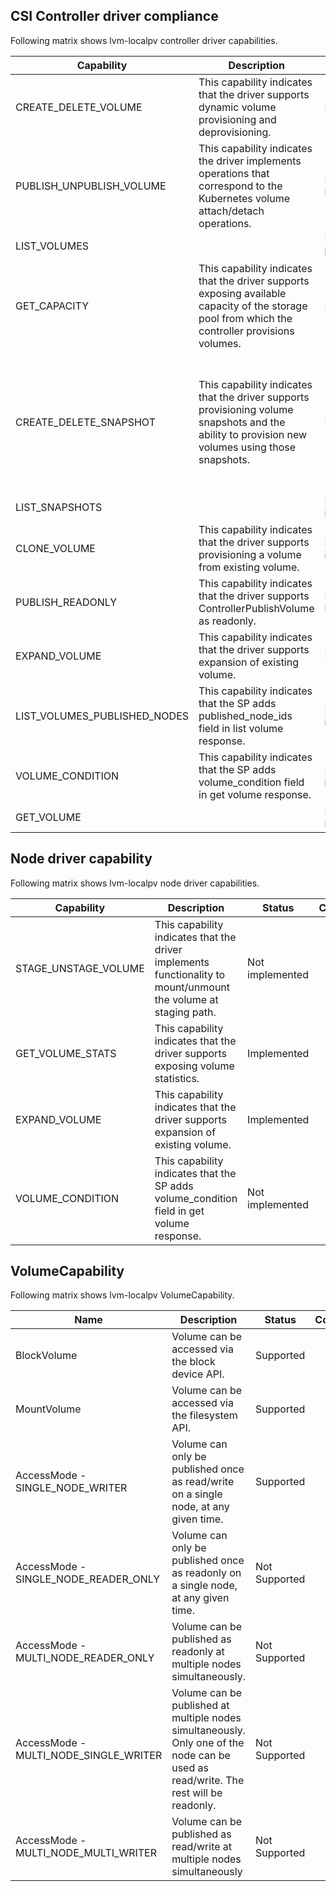 ## CSI Controller driver compliance

Following matrix shows lvm-localpv controller driver capabilities.

| Capability | Description | Status | Comment |
| -------------------------------- | -------------- | ------------ | ------------ |
| CREATE_DELETE_VOLUME | This capability indicates that the driver supports dynamic volume provisioning and deprovisioning. | Implemented |  |
| PUBLISH_UNPUBLISH_VOLUME | This capability indicates the driver implements operations that correspond to the Kubernetes volume attach/detach operations. | Not implemented |  |
| LIST_VOLUMES |  | Not implemented |  |
| GET_CAPACITY | This capability indicates that the driver supports exposing available capacity of the storage pool from which the controller provisions volumes. | Implemented |  |
| CREATE_DELETE_SNAPSHOT | This capability indicates that the driver supports provisioning volume snapshots and the ability to provision new volumes using those snapshots. | Implemented | Creation and deletion of volume snapshot is implemented but creating a volume using snapshot is not supported. |
| LIST_SNAPSHOTS |  | Not implemented |  |
| CLONE_VOLUME | This capability indicates that the driver supports provisioning a volume from existing volume. | Not implemented |  |
| PUBLISH_READONLY |  This capability indicates that the driver supports ControllerPublishVolume as readonly. | Not implemented |  |
| EXPAND_VOLUME | This capability indicates that the driver supports expansion of  existing volume. | Implemented |  |
| LIST_VOLUMES_PUBLISHED_NODES | This capability indicates that the SP adds published_node_ids field in list volume response. | Not implemented |  |
| VOLUME_CONDITION | This capability indicates that the SP adds volume_condition field in get volume response. | Not implemented |  |
| GET_VOLUME |  | Not implemented |  |



## Node driver capability

Following matrix shows lvm-localpv node driver capabilities.

| Capability | Description | Status | Comment |
| -------------------------------- | -------------- | ------------ | ------------ |
| STAGE_UNSTAGE_VOLUME | This capability indicates that the driver implements functionality to mount/unmount the volume at staging path. | Not implemented |  |
| GET_VOLUME_STATS |  This capability indicates that the driver supports exposing volume statistics. | Implemented |  |
| EXPAND_VOLUME | This capability indicates that the driver supports expansion of  existing volume. | Implemented |  |
| VOLUME_CONDITION | This capability indicates that the SP adds volume_condition field in get volume response. | Not implemented |  |



## VolumeCapability

Following matrix shows lvm-localpv VolumeCapability.

| Name | Description | Status | Comment |
| -------------------------------- | -------------- | ------------ | ------------ |
| BlockVolume | Volume can be accessed via the block device API. | Supported |  | 
| MountVolume | Volume can be accessed via the filesystem API. | Supported |  |
| AccessMode - SINGLE_NODE_WRITER | Volume can only be published once as read/write on a single node, at any given time. | Supported |  |
| AccessMode - SINGLE_NODE_READER_ONLY | Volume can only be published once as readonly on a single node, at any given time. | Not Supported |  |
| AccessMode - MULTI_NODE_READER_ONLY | Volume can be published as readonly at multiple nodes simultaneously. | Not Supported |  |
| AccessMode - MULTI_NODE_SINGLE_WRITER | Volume can be published at multiple nodes simultaneously. Only one of the node can be used as read/write. The rest will be readonly. | Not Supported |  |
| AccessMode - MULTI_NODE_MULTI_WRITER | Volume can be published as read/write at multiple nodes simultaneously | Not Supported |  |
